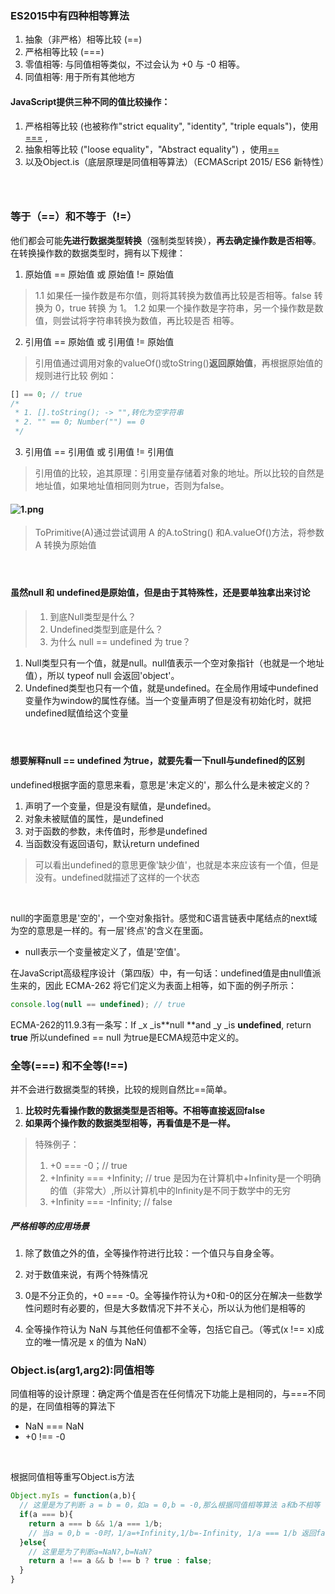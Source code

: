 ### ES2015中有四种相等算法
1. 抽象（非严格）相等比较 (==)
1. 严格相等比较 (===)
1. 零值相等: 与同值相等类似，不过会认为 +0 与 -0 相等。
1. 同值相等: 用于所有其他地方
#### JavaScript提供三种不同的值比较操作：

1. 严格相等比较 (也被称作"strict equality", "identity", "triple equals")，使用[===](https://developer.mozilla.org/en-US/docs/Web/JavaScript/Reference/Operators/Comparison_Operators#Identity) ,
1. 抽象相等比较 ("loose equality"，"Abstract equality") ，使用[==](https://developer.mozilla.org/en-US/docs/Web/JavaScript/Reference/Operators/Comparison_Operators#Equality)
1. 以及Object.is（底层原理是同值相等算法）（ECMAScript 2015/ ES6 新特性）
### ​

### 等于（==）和不等于（!=）
  他们都会可能**先进行数据类型转换**（强制类型转换），**再去确定操作数是否相等**。
  在转换操作数的数据类型时，拥有以下规律：
​


1. 原始值 == 原始值 或 原始值 != 原始值
>    1.1  如果任一操作数是布尔值，则将其转换为数值再比较是否相等。false 转换为 0，true 转换 
> 为 1。 
>    1.2  如果一个操作数是字符串，另一个操作数是数值，则尝试将字符串转换为数值，再比较是否 
> 相等。

2. 引用值 == 原始值 或 引用值 != 原始值
> 引用值通过调用对象的valueOf()或toString()**返回原始值**，再根据原始值的规则进行比较
> 例如：

```javascript
[] == 0; // true
/*
 * 1. [].toString(); -> "",转化为空字符串
 * 2. "" == 0; Number("") == 0
 */
```

3. 引用值 == 引用值 或 引用值 != 引用值
> 引用值的比较，追其原理：引用变量存储着对象的地址。所以比较的自然是地址值，如果地址值相同则为true，否则为false。

#### ![1.png](https://cdn.nlark.com/yuque/0/2021/png/21623188/1621053088460-d6674a09-738c-43ec-bfa9-b5c11601e489.png#clientId=u17ddb1e4-0496-4&from=ui&id=ub1aa0d23&margin=%5Bobject%20Object%5D&name=1.png&originHeight=626&originWidth=1168&originalType=binary&size=36373&status=done&style=none&taskId=u19ecd6f1-f648-440a-bd81-94e794594bf)
> ToPrimitive(A)通过尝试调用 A 的A.toString() 和A.valueOf()方法，将参数 A 转换为原始值

#### ​

#### 虽然null 和 undefined是原始值，但是由于其特殊性，还是要单独拿出来讨论
> 1. 到底Null类型是什么？
> 1. Undefined类型到底是什么？
> 1. 为什么 null == undefined 为 true？

1. Null类型只有一个值，就是null。null值表示一个空对象指针（也就是一个地址值），所以 typeof null 会返回'object'。
1. Undefined类型也只有一个值，就是undefined。在全局作用域中undefined变量作为window的属性存储。当一个变量声明了但是没有初始化时，就把undefined赋值给这个变量
#### ​

#### 想要解释null == undefined 为true，就要先看一下null与undefined的区别
undefined根据字面的意思来看，意思是'未定义的'，那么什么是未被定义的？
​


1. 声明了一个变量，但是没有赋值，是undefined。
1. 对象未被赋值的属性，是undefined
1. 对于函数的参数，未传值时，形参是undefined
1. 当函数没有返回语句，默认return undefined
> 可以看出undefined的意思更像'缺少值'，也就是本来应该有一个值，但是没有。undefined就描述了这样的一个状态

​

null的字面意思是'空的'，一个空对象指针。感觉和C语言链表中尾结点的next域为空的意思是一样的。有一层'终点'的含义在里面。

- null表示一个变量被定义了，值是'空值'。

在JavaScript高级程序设计（第四版）中，有一句话：undefined值是由null值派生来的，因此 ECMA-262 将它们定义为表面上相等，如下面的例子所示： 
```javascript
console.log(null == undefined); // true 
```
ECMA-262的11.9.3有一条写：If _x _is**null **and _y _is **undefined**, return **true**
所以undefined == null 为true是ECMA规范中定义的。
​

### 全等(===) 和不全等(!==)
并不会进行数据类型的转换，比较的规则自然比==简单。

1. **比较时先看操作数的数据类型是否相等。不相等直接返回false**
1. **如果两个操作数的数据类型相等，再看值是不是一样。**
> 特殊例子：
> 1. +0 === -0；// true
> 1. +Infinity === +Infinity; // true  是因为在计算机中+Infinity是一个明确的值（非常大）,所以计算机中的Infinity是不同于数学中的无穷
> 1. +Infinity === -Infinity; // false

##### 严格相等的应用场景

1. 除了数值之外的值，全等操作符进行比较：一个值只与自身全等。
1. 对于数值来说，有两个特殊情况 

1.  0是不分正负的，+0 === -0。全等操作符认为+0和-0的区分在解决一些数学性问题时有必要的，但是大多数情况下并不关心，所以认为他们是相等的
2.  全等操作符认为 NaN 与其他任何值都不全等，包括它自己。（等式(x !== x)成立的唯一情况是 x 的值为 NaN）
​

### Object.is(arg1,arg2):同值相等
同值相等的设计原理：确定两个值是否在任何情况下功能上是相同的，与===不同的是，在同值相等的算法下

- NaN === NaN
- +0  !== -0

​

根据同值相等重写Object.is方法
```javascript
Object.myIs = function(a,b){
  // 这里是为了判断 a = b = 0，如a = 0,b = -0,那么根据同值相等算法 a和b不相等
  if(a === b){
  	return a === b && 1/a === 1/b; 
    // 当a = 0,b = -0时，1/a=+Infinity,1/b=-Infinity, 1/a === 1/b 返回false
  }else{
    // 这里是为了判断a=NaN?,b=NaN?
    return a !== a && b !== b ? true : false;
  }
}
```
